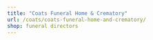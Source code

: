 ```yaml
---
title: "Coats Funeral Home & Crematory"
url: /coats/coats-funeral-home-and-crematory/
shop: funeral directors
---
```

